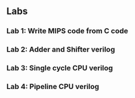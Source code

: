 

## Labs
### Lab 1: Write MIPS code from C code
### Lab 2: Adder and Shifter verilog
### Lab 3: Single cycle CPU verilog
### Lab 4: Pipeline CPU verilog
